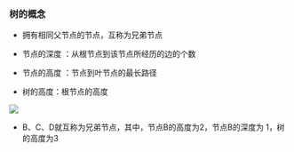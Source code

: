 ### 树的概念

- 拥有相同父节点的节点，互称为兄弟节点
  
- 节点的深度 ：从根节点到该节点所经历的边的个数
  
- 节点的高度 ：节点到叶节点的最长路径
  
- 树的高度：根节点的高度
  
![](https://p1-jj.byteimg.com/tos-cn-i-t2oaga2asx/gold-user-assets/2020/5/12/1720480e4a831d24~tplv-t2oaga2asx-zoom-in-crop-mark:1304:0:0:0.awebp)

- B、C、D就互称为兄弟节点，其中，节点B的高度为2，节点B的深度为 1，树的高度为3